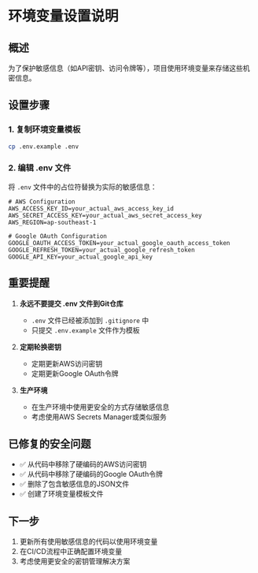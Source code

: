 # 环境变量设置说明

## 概述
为了保护敏感信息（如API密钥、访问令牌等），项目使用环境变量来存储这些机密信息。

## 设置步骤

### 1. 复制环境变量模板
```bash
cp .env.example .env
```

### 2. 编辑 .env 文件
将 `.env` 文件中的占位符替换为实际的敏感信息：

```env
# AWS Configuration
AWS_ACCESS_KEY_ID=your_actual_aws_access_key_id
AWS_SECRET_ACCESS_KEY=your_actual_aws_secret_access_key
AWS_REGION=ap-southeast-1

# Google OAuth Configuration
GOOGLE_OAUTH_ACCESS_TOKEN=your_actual_google_oauth_access_token
GOOGLE_REFRESH_TOKEN=your_actual_google_refresh_token
GOOGLE_API_KEY=your_actual_google_api_key
```

## 重要提醒

1. **永远不要提交 .env 文件到Git仓库**
   - `.env` 文件已经被添加到 `.gitignore` 中
   - 只提交 `.env.example` 文件作为模板

2. **定期轮换密钥**
   - 定期更新AWS访问密钥
   - 定期更新Google OAuth令牌

3. **生产环境**
   - 在生产环境中使用更安全的方式存储敏感信息
   - 考虑使用AWS Secrets Manager或类似服务

## 已修复的安全问题

- ✅ 从代码中移除了硬编码的AWS访问密钥
- ✅ 从代码中移除了硬编码的Google OAuth令牌
- ✅ 删除了包含敏感信息的JSON文件
- ✅ 创建了环境变量模板文件

## 下一步

1. 更新所有使用敏感信息的代码以使用环境变量
2. 在CI/CD流程中正确配置环境变量
3. 考虑使用更安全的密钥管理解决方案 
